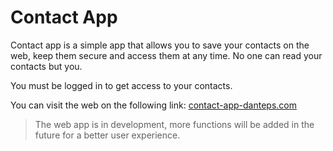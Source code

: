 # Contact App

Contact app is a simple app that allows you to save your contacts on the web, keep them secure and access them at any time. No one can read your contacts but you.

You must be logged in to get access to your contacts.

You can visit the web on the following link: [contact-app-danteps.com](https://contact-app-danteps.herokuapp.com)

> The web app is in development, more functions will be added in the future for a better user experience.